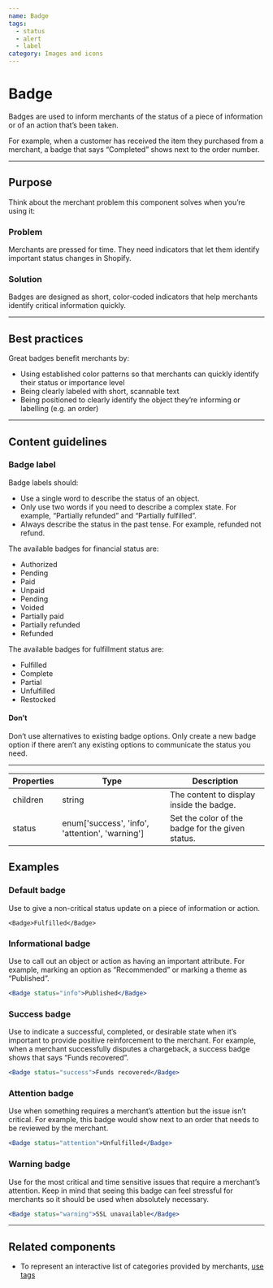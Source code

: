 ```yaml
---
name: Badge
tags:
  - status
  - alert
  - label
category: Images and icons
---
```


# Badge

Badges are used to inform merchants of the status of a piece of information or of an action that’s been taken.

For example, when a customer has received the item they purchased from a merchant, a badge that says “Completed” shows next to the order number.

---

## Purpose

Think about the merchant problem this component solves when you’re using it:

### Problem

Merchants are pressed for time. They need indicators that let them identify important status changes in Shopify.

### Solution

Badges are designed as short, color-coded indicators that help merchants identify critical information quickly.

---

## Best practices

Great badges benefit merchants by:

- Using established color patterns so that merchants can quickly identify their status or importance level
- Being clearly labeled with short, scannable text
- Being positioned to clearly identify the object they’re informing or labelling (e.g. an order)

---

## Content guidelines

### Badge label

Badge labels should:

- Use a single word to describe the status of an object.
- Only use two words if you need to describe a complex state. For example, “Partially refunded” and “Partially fulfilled”.
- Always describe the status in the past tense. For example, refunded not refund.

The available badges for financial status are:

- Authorized
- Pending
- Paid
- Unpaid
- Pending
- Voided
- Partially paid
- Partially refunded
- Refunded

The available badges for fulfillment status are:

- Fulfilled
- Complete
- Partial
- Unfulfilled
- Restocked

<!-- usagelist -->
#### Don’t

Don’t use alternatives to existing badge options. Only create a new badge option if there aren’t any existing options to communicate the status you need.
<!-- end -->

---

| Properties | Type | Description |
| ---------- | ---- | ----------- |
| children | string | The content to display inside the badge. |
| status | enum['success', 'info', 'attention', 'warning'] | Set the color of the badge for the given status. |

## Examples

### Default badge

Use to give a non-critical status update on a piece of information or action.

```tsx
<Badge>Fulfilled</Badge>
```

### Informational badge

Use to call out an object or action as having an important attribute. For example, marking an option as “Recommended” or marking a theme as “Published”.

```jsx
<Badge status="info">Published</Badge>
```

### Success badge

Use to indicate a successful, completed, or desirable state when it’s important to provide positive reinforcement to the merchant. For example, when a merchant successfully disputes a chargeback, a success badge shows that says “Funds recovered”.

```jsx
<Badge status="success">Funds recovered</Badge>
```

### Attention badge

Use when something requires a merchant’s attention but the issue isn’t critical. For example, this badge would show next to an order that needs to be reviewed by the merchant.

```jsx
<Badge status="attention">Unfulfilled</Badge>
```

### Warning badge

Use for the most critical and time sensitive issues that require a merchant’s attention. Keep in mind that seeing this badge can feel stressful for merchants so it should be used when absolutely necessary.

```jsx
<Badge status="warning">SSL unavailable</Badge>
```
---

## Related components

* To represent an interactive list of categories provided by merchants, [use tags](/components/forms/tag)
